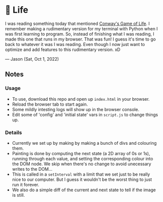 # 🪸 Life

I was reading something today that mentioned [Conway's Game of Life](https://en.wikipedia.org/wiki/Conway%27s_Game_of_Life). I remember making a rudimentary version for my terminal with Python when I was first learning to program. So, instead of finishing what I was reading, I made this one that runs in my browser. That was fun! I guess it's time to go back to whatever it was I was reading. Even though I now just want to optimize and add features to this rudimentary version. xD

— Jason (Sat, Oct 1, 2022)

## Notes

### Usage

- To use, download this repo and open up `index.html` in your browser.
- Reload the browser tab to start again.
- Some mildly intesting logs will show up in the browser console.
- Edit some of 'config' and 'initial state' vars in `script.js` to change things up.

### Details

- Currently we set up by making by making a bunch of divs and colouring them.
- Painting is done by computing the next state (a 2D array of 0s or 1s), running through each value, and setting the corresponding colour into the DOM node. We skip when there's no change to avoid unecessary writes to the DOM...
- This is called in a `setInterval` with a limit that we set just to be really nice to our computer. But I guess it wouldn't be the worst thing to just run it forever.
- We also do a simple diff of the current and next state to tell if the image is still.
